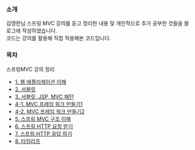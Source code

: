 ### 소개
김영한님 스프링 MVC 강의를 듣고 정리한 내용 및 개인적으로 추가 공부한 것들을 블로그에 작성하였습니다.</br>
코드는 강의를 활용해 직접 적용해본 코드입니다. 

### 목차
스프링MVC 강의 정리</br>
* [1. 웹 애플리케이션 이해](https://abcdefgh123123.tistory.com/374)
* [2. 서블릿](https://abcdefgh123123.tistory.com/383)
* [3. 서블릿, JSP, MVC 패턴](https://abcdefgh123123.tistory.com/385)
* [4-1. MVC 프레임 워크 만들기1](https://abcdefgh123123.tistory.com/388)
* [4-2. MVC 프레임 워크 만들기2](https://abcdefgh123123.tistory.com/391)
* [5. 스프링 MVC 구조 이해](https://abcdefgh123123.tistory.com/425)
* [6. 스프링 HTTP 요청 받기](https://abcdefgh123123.tistory.com/442)
* [7. 스프링 HTTP 응답 하기](https://abcdefgh123123.tistory.com/445)
* [8. 타임리프](https://abcdefgh123123.tistory.com/449)
